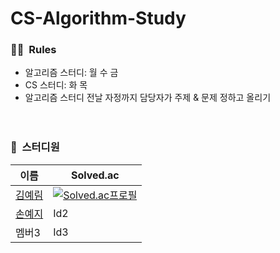 # CS-Algorithm-Study

### 🧑‍🌾&nbsp;&nbsp;Rules
- 알고리즘 스터디: 월 수 금
- CS 스터디: 화 목
- 알고리즘 스터디 전날 자정까지 담당자가 주제 & 문제 정하고 올리기    
<br/><br/>
### 👥&nbsp;&nbsp;스터디원
|이름|Solved.ac|
|------|------------|
|[김예림](https://github.com/aerimforest)|[![Solved.ac프로필](http://mazassumnida.wtf/api/mini/generate_badge?boj=yerim5287)](https://solved.ac/yerim5287)|
|[손예지](https://github.com/yezgoget)|Id2|
|멤버3|Id3|
